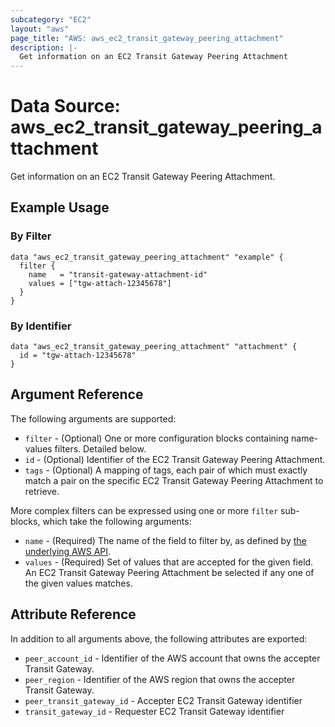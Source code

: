 ```yaml
---
subcategory: "EC2"
layout: "aws"
page_title: "AWS: aws_ec2_transit_gateway_peering_attachment"
description: |-
  Get information on an EC2 Transit Gateway Peering Attachment
---
```


# Data Source: aws_ec2_transit_gateway_peering_attachment

Get information on an EC2 Transit Gateway Peering Attachment.

## Example Usage

### By Filter

```hcl
data "aws_ec2_transit_gateway_peering_attachment" "example" {
  filter {
    name   = "transit-gateway-attachment-id"
    values = ["tgw-attach-12345678"]
  }
}
```

### By Identifier

```hcl
data "aws_ec2_transit_gateway_peering_attachment" "attachment" {
  id = "tgw-attach-12345678"
}

```

## Argument Reference

The following arguments are supported:

* `filter` - (Optional) One or more configuration blocks containing name-values filters. Detailed below.
* `id` - (Optional) Identifier of the EC2 Transit Gateway Peering Attachment.
* `tags` - (Optional) A mapping of tags, each pair of which must exactly match
  a pair on the specific EC2 Transit Gateway Peering Attachment to retrieve.

More complex filters can be expressed using one or more `filter` sub-blocks,
which take the following arguments:

* `name` - (Required) The name of the field to filter by, as defined by
  [the underlying AWS API](http://docs.aws.amazon.com/AWSEC2/latest/APIReference/API_DescribeVpcPeeringConnections.html).
* `values` - (Required) Set of values that are accepted for the given field.
  An EC2 Transit Gateway Peering Attachment be selected if any one of the given values matches.

## Attribute Reference

In addition to all arguments above, the following attributes are exported:

* `peer_account_id` - Identifier of the AWS account that owns the accepter Transit Gateway.
* `peer_region` - Identifier of the AWS region that owns the accepter Transit Gateway.
* `peer_transit_gateway_id` - Accepter EC2 Transit Gateway identifier
* `transit_gateway_id` - Requester EC2 Transit Gateway identifier
